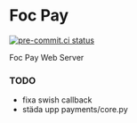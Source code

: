 # Foc Pay

[![pre-commit.ci status](https://results.pre-commit.ci/badge/github/ollema/foc_pay_web/main.svg)](https://results.pre-commit.ci/latest/github/ollema/foc_pay_web/main)

Foc Pay Web Server


### TODO
* fixa swish callback
* städa upp payments/core.py
